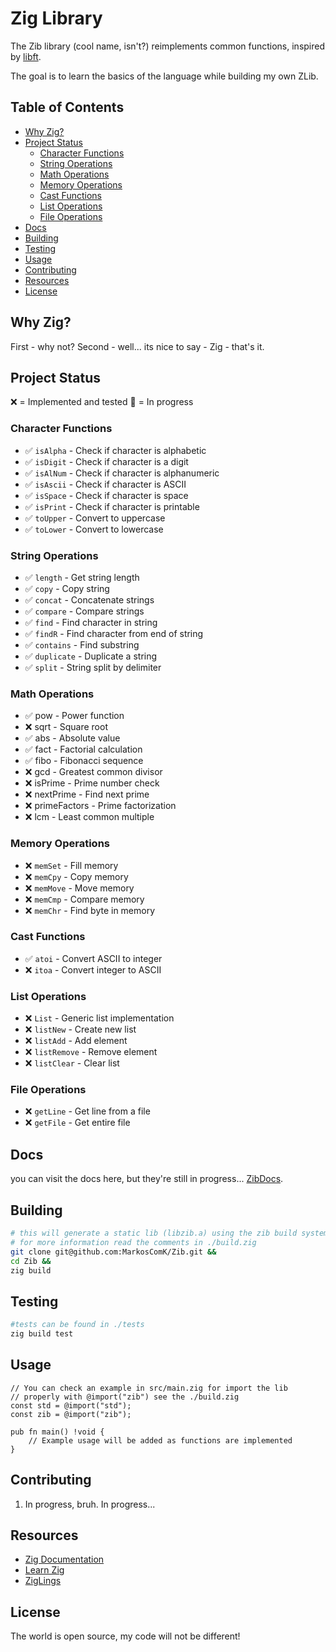 # Zig Library

The Zib library (cool name, isn't?) reimplements common functions, inspired by [libft](https://github.com/MarkosComK/42-Libft).

The goal is to learn the basics of the language while building my own ZLib.

## Table of Contents
- [Why Zig?](#why-zig)
- [Project Status](#project-status)
  - [Character Functions](#character-functions)
  - [String Operations](#string-operations)
  - [Math Operations](#math-operations)
  - [Memory Operations](#memory-operations)
  - [Cast Functions](#cast-functions)
  - [List Operations](#list-operations)
  - [File Operations](#file-operations)
- [Docs](#docs)
- [Building](#building)
- [Testing](#testing)
- [Usage](#usage)
- [Contributing](#contributing)
- [Resources](#resources)
- [License](#license)

## Why Zig?
First - why not?
Second - well... its nice to say - Zig - that's it.

## Project Status

❌ = Implemented and tested
🚧 = In progress

### Character Functions
- ✅ `isAlpha` - Check if character is alphabetic
- ✅ `isDigit` - Check if character is a digit
- ✅ `isAlNum` - Check if character is alphanumeric
- ✅ `isAscii` - Check if character is ASCII
- ✅ `isSpace` - Check if character is space
- ✅ `isPrint` - Check if character is printable
- ✅ `toUpper` - Convert to uppercase
- ✅ `toLower` - Convert to lowercase

### String Operations
- ✅ `length` - Get string length
- ✅ `copy` - Copy string
- ✅ `concat` - Concatenate strings
- ✅ `compare` - Compare strings
- ✅ `find` - Find character in string
- ✅ `findR` - Find character from end of string
- ✅ `contains` - Find substring
- ✅ `duplicate` - Duplicate a string
- ✅ `split` - String split by delimiter

### Math Operations
- ✅ pow - Power function
- ❌ sqrt - Square root
- ✅ abs - Absolute value
- ✅ fact - Factorial calculation
- ✅ fibo - Fibonacci sequence
- ❌ gcd - Greatest common divisor
- ❌ isPrime - Prime number check
- ❌ nextPrime - Find next prime
- ❌ primeFactors - Prime factorization
- ❌ lcm - Least common multiple

### Memory Operations
- ❌ `memSet` - Fill memory
- ❌ `memCpy` - Copy memory
- ❌ `memMove` - Move memory
- ❌ `memCmp` - Compare memory
- ❌ `memChr` - Find byte in memory

### Cast Functions
- ✅ `atoi` - Convert ASCII to integer
- ❌ `itoa` - Convert integer to ASCII

### List Operations
- ❌ `List` - Generic list implementation
- ❌ `listNew` - Create new list
- ❌ `listAdd` - Add element
- ❌ `listRemove` - Remove element
- ❌ `listClear` - Clear list

### File Operations
- ❌ `getLine` - Get line from a file
- ❌ `getFile` - Get entire file

## Docs
you can visit the docs here, but they're still in progress...
[ZibDocs](https://markoscomk.github.io/Zib/).

## Building

```bash
# this will generate a static lib (libzib.a) using the zib build system
# for more information read the comments in ./build.zig
git clone git@github.com:MarkosComK/Zib.git &&
cd Zib &&
zig build
```

## Testing

```bash
#tests can be found in ./tests
zig build test
```

## Usage

```zig
// You can check an example in src/main.zig for import the lib
// properly with @import("zib") see the ./build.zig
const std = @import("std");
const zib = @import("zib");

pub fn main() !void {
    // Example usage will be added as functions are implemented
}
```

## Contributing

1. In progress, bruh. In progress...

## Resources

- [Zig Documentation](https://ziglang.org/documentation/master/)
- [Learn Zig](https://ziglang.org/learn/)
- [ZigLings](https://codeberg.org/ziglings/exercises/)

## License

The world is open source, my code will not be different!
